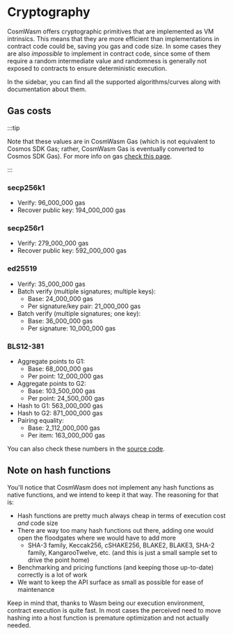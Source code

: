 # Cryptography

CosmWasm offers cryptographic primitives that are implemented as VM intrinsics. This means that they
are more efficient than implementations in contract code could be, saving you gas and code size. In
some cases they are also _impossible_ to implement in contract code, since some of them require a
random intermediate value and randomness is generally not exposed to contracts to ensure
deterministic execution.

In the sidebar, you can find all the supported algorithms/curves along with documentation about
them.

## Gas costs

:::tip

Note that these values are in CosmWasm Gas (which is not equivalent to Cosmos SDK Gas; rather,
CosmWasm Gas is eventually converted to Cosmos SDK Gas). For more info on gas [check this page].

:::

### secp256k1

- Verify: 96_000_000 gas
- Recover public key: 194_000_000 gas

### secp256r1

- Verify: 279_000_000 gas
- Recover public key: 592_000_000 gas

### ed25519

- Verify: 35_000_000 gas
- Batch verify (multiple signatures; multiple keys):
  - Base: 24_000_000 gas
  - Per signature/key pair: 21_000_000 gas
- Batch verify (multiple signatures; one key):
  - Base: 36_000_000 gas
  - Per signature: 10_000_000 gas

### BLS12-381

- Aggregate points to G1:
  - Base: 68_000_000 gas
  - Per point: 12_000_000 gas
- Aggregate points to G2:
  - Base: 103_500_000 gas
  - Per point: 24_500_000 gas
- Hash to G1: 563_000_000 gas
- Hash to G2: 871_000_000 gas
- Pairing equality:
  - Base: 2_112_000_000 gas
  - Per item: 163_000_000 gas

You can also check these numbers in the [source code].

## Note on hash functions

You'll notice that CosmWasm does not implement any hash functions as native functions, and we intend
to keep it that way. The reasoning for that is:

- Hash functions are pretty much always cheap in terms of execution cost _and_ code size
- There are way too many hash functions out there, adding one would open the floodgates where we
  would have to add more
  - SHA-3 family, Keccak256, cSHAKE256, BLAKE2, BLAKE3, SHA-2 family, KangarooTwelve, etc. (and this
    is just a small sample set to drive the point home)
- Benchmarking and pricing functions (and keeping those up-to-date) correctly is a lot of work
- We want to keep the API surface as small as possible for ease of maintenance

Keep in mind that, thanks to Wasm being our execution environment, contract execution is quite fast.
In most cases the perceived need to move hashing into a host function is premature optimization and
not actually needed.

[check this page]: ../../architecture/gas.md
[source code]: https://github.com/CosmWasm/cosmwasm/blob/main/packages/vm/src/environment.rs#L62-L101

